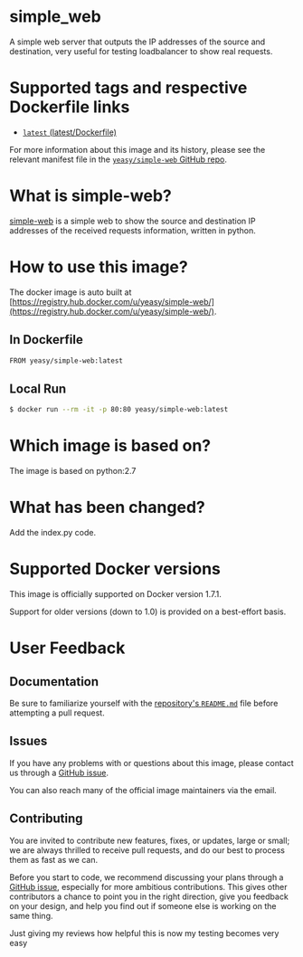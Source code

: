 simple_web
===
A simple web server that outputs the IP addresses of the source and destination, very useful for testing loadbalancer to show real requests.

# Supported tags and respective Dockerfile links

* [`latest` (latest/Dockerfile)](https://github.com/yeasy/simple-web/blob/master/Dockerfile)

For more information about this image and its history, please see the relevant manifest file in the [`yeasy/simple-web` GitHub repo](https://github.com/yeasy/simple-web).

# What is simple-web?
[simple-web](https://github.com/yeasy/simple-web) is a simple web to show the source and destination IP addresses of the received requests information, written in python.


# How to use this image?
The docker image is auto built at [https://registry.hub.docker.com/u/yeasy/simple-web/](https://registry.hub.docker.com/u/yeasy/simple-web/).


## In Dockerfile
```sh
FROM yeasy/simple-web:latest
```

## Local Run
```sh
$ docker run --rm -it -p 80:80 yeasy/simple-web:latest
```

# Which image is based on?
The image is based on python:2.7

# What has been changed?
Add the index.py code.


# Supported Docker versions

This image is officially supported on Docker version 1.7.1.

Support for older versions (down to 1.0) is provided on a best-effort basis.

# User Feedback
## Documentation
Be sure to familiarize yourself with the [repository's `README.md`](https://github.com/yeasy/simple-web/blob/master/README.md) file before attempting a pull request.

## Issues
If you have any problems with or questions about this image, please contact us through a [GitHub issue](https://github.com/yeasy/simple-web/issues).

You can also reach many of the official image maintainers via the email.

## Contributing

You are invited to contribute new features, fixes, or updates, large or small; we are always thrilled to receive pull requests, and do our best to process them as fast as we can.

Before you start to code, we recommend discussing your plans through a [GitHub issue](https://github.com/yeasy/simple-web/issues), especially for more ambitious contributions. This gives other contributors a chance to point you in the right direction, give you feedback on your design, and help you find out if someone else is working on the same thing.



Just giving my reviews how helpful this is now my testing becomes very easy
